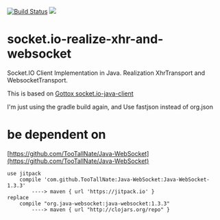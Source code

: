 [![Build Status](https://travis-ci.org/mitkey/socket.io-realize-xhr-and-websocket.svg?branch=master)](https://travis-ci.org/mitkey/socket.io-realize-xhr-and-websocket)
[![](https://jitpack.io/v/mitkey/socket.io-realize-xhr-and-websocket.svg)](https://jitpack.io/#mitkey/socket.io-realize-xhr-and-websocket)

# socket.io-realize-xhr-and-websocket
Socket.IO Client Implementation in Java. Realization XhrTransport and WebsocketTransport.

This is based on [Gottox  socket.io-java-client](https://github.com/Gottox/socket.io-java-client)

I'm just using the gradle build again, and Use fastjson instead of org.json




# be dependent on

[https://github.com/TooTallNate/Java-WebSocket](https://github.com/TooTallNate/Java-WebSocket)
	
	use jitpack
		compile 'com.github.TooTallNate:Java-WebSocket:Java-WebSocket-1.3.3'		
			----> maven { url 'https://jitpack.io' }
	replace
		compile "org.java-websocket:java-websocket:1.3.3"
			----> maven { url "http://clojars.org/repo" }
